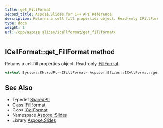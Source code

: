 ```yaml
---
title: get_FillFormat
second_title: Aspose.Slides for C++ API Reference
description: Returns a cell fill properties object. Read-only IFillFormat.
type: docs
weight: 1
url: /cpp/aspose.slides/icellformat/get_fillformat/
---
```

## ICellFormat::get_FillFormat method


Returns a cell fill properties object. Read-only [IFillFormat](../../ifillformat/).

```cpp
virtual System::SharedPtr<IFillFormat> Aspose::Slides::ICellFormat::get_FillFormat()=0
```

## See Also

* Typedef [SharedPtr](../../../system/sharedptr/)
* Class [IFillFormat](../../ifillformat/)
* Class [ICellFormat](../)
* Namespace [Aspose::Slides](../../)
* Library [Aspose.Slides](../../../)
